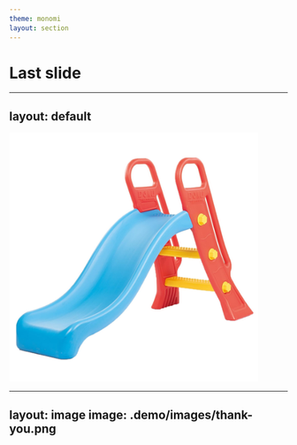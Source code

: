 ```yaml
---
theme: monomi
layout: section
---
```


# Last slide

---
layout: default
---

![](.demo/images/slide.jpg)

<style>
  img {
    height: 450px;
    margin: 0 auto;
  }
</style>

---
layout: image
image: .demo/images/thank-you.png
---

<!-- # Thank you! -->